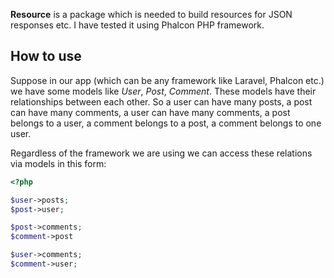 **Resource** is a package which is needed to build resources for JSON responses etc. I have tested it using Phalcon PHP framework.

## How to use

Suppose in our app (which can be any framework like Laravel, Phalcon etc.) we have some models like *User*, *Post*, *Comment*. These models have their relationships between each other. So a user can have many posts, a post can have many comments, a user can have many comments, a post belongs to a user, a comment belongs to a post, a comment belongs to one user.

Regardless of the framework we are using we can access these relations via models in this form:

 ```php
 <?php
 
 $user->posts;
 $post->user;
 
 $post->comments;
 $comment->post
 
 $user->comments;
 $comment->user;
 ```

